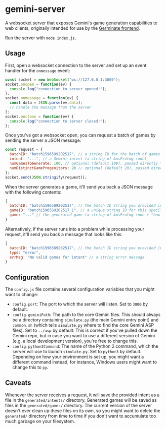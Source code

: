 # gemini-server

A websocket server that exposes Gemini's game generation capabilities to web clients, originally intended for use by the [Germinate frontend](https://github.com/ExpressiveIntelligence/GeminiTool).

Run the server with `node index.js`.

## Usage

First, open a websocket connection to the server and set up an event handler for the `onmessage` event:

```js
const socket = new WebSocket("ws://127.0.0.1:3000");
socket.onopen = function(ev) {
  console.log("connection to server opened!");
};
socket.onmessage = function(ev) {
  const data = JSON.parse(ev.data);
  // handle the message from the server
};
socket.onclose = function(ev) {
  console.log("connection to server closed!");
};
```

Once you've got a websocket open, you can request a batch of games by sending the server a JSON message:

```js
const request = {
  batchID: "batch1596589202517", // a string ID for the batch of games you've requested
  intent: "...", // a Gemini intent (a string of AnsProlog code)
  numGamesToGenerate: 100, // optional (default 100), passed directly to Gemini
  numDistinctGameProgenitors: 20 // optional (default 20), passed directly to Gemini
};
socket.send(JSON.stringify(request));
```

When the server generates a game, it'll send you back a JSON message with the following contents:

```js
{
  batchID: "batch1596589202517", // the batch ID string you provided in your request
  gameID: "batch1596589202517_1", // a unique string ID for this specific game
  game: "..." // the generated game (a string of AnsProlog code + "how to play" instructions)
}
```

Alternatively, if the server runs into a problem while processing your request, it'll send you back a message that looks like this:

```js
{
  batchID: "batch1596589202517", // the batch ID string you provided in your request
  type: "error",
  errMsg: "No valid games for intent" // a string error message
}
```

## Configuration

The `config.js` file contains several configuration variables that you might want to change:

* `config.port`: The port to which the server will listen. Set to `3000` by default.
* `config.geminiPath`: The path to the core Gemini files. This should always be a directory containing `simulate.py` (the main Gemini entry point) and `common.sh` (which tells `simulate.py` where to find the core Gemini ASP files). Set to `../asp` by default. This is correct if you've pulled down the Gemini repo, but in case you want to use a different version of Gemini (e.g. a local development version), you're free to change this.
* `config.python3Command`: The name of the Python 3 command, which the server will use to launch `simulate.py`. Set to `python3` by default. Depending on how your environment is set up, you might want a different command instead; for instance, Windows users might want to change this to `py`.

## Caveats

Whenever the server receives a request, it will save the provided intent as a file in the `generated/intents/` directory. Generated games will be saved as files in the `generated/games/` directory. The current version of the server doesn't ever clean up these files on its own, so you might want to delete the `generated/` directory from time to time if you don't want to accumulate too much garbage on your filesystem.
